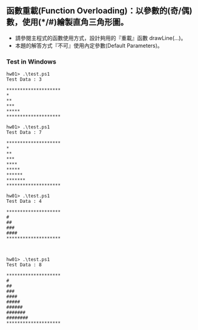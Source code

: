 ## 函數重載(Function Overloading)：以參數的(奇/偶)數，使用(*/#)繪製直角三角形圖。

- 請參閱主程式的函數使用方式，設計夠用的『重載』函數 drawLine(...)。
- 本題的解答方式『不可』使用內定參數(Default Parameters)。

### Test in Windows

```shell
hw01> .\test.ps1
Test Data : 3

********************
*
**
***
*****
********************

hw01> .\test.ps1
Test Data : 7

********************
*
**
***
****
*****
******
*******
********************

hw01> .\test.ps1
Test Data : 4

********************
#
##
###
####
********************



hw01> .\test.ps1
Test Data : 8

********************
#
##
###
####
#####
######
#######
########
********************
````